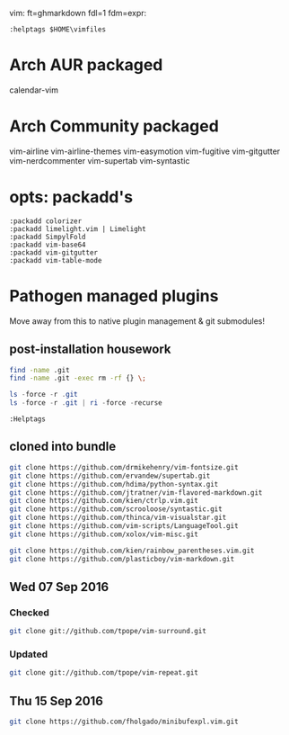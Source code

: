 vim: ft=ghmarkdown fdl=1 fdm=expr:

    :helptags $HOME\vimfiles

# Arch AUR packaged
calendar-vim

# Arch Community packaged
vim-airline
vim-airline-themes
vim-easymotion
vim-fugitive
vim-gitgutter
vim-nerdcommenter
vim-supertab
vim-syntastic

# opts: packadd's
    :packadd colorizer
    :packadd limelight.vim | Limelight
    :packadd SimpylFold
    :packadd vim-base64
    :packadd vim-gitgutter
    :packadd vim-table-mode

# Pathogen managed plugins
Move away from this to native plugin management & git submodules!

## post-installation housework

```bash
find -name .git
find -name .git -exec rm -rf {} \;
```


```PowerShell
ls -force -r .git
ls -force -r .git | ri -force -recurse
```


```vim
:Helptags
```

## cloned into bundle

```bash
git clone https://github.com/drmikehenry/vim-fontsize.git
git clone https://github.com/ervandew/supertab.git
git clone https://github.com/hdima/python-syntax.git
git clone https://github.com/jtratner/vim-flavored-markdown.git
git clone https://github.com/kien/ctrlp.vim.git
git clone https://github.com/scrooloose/syntastic.git
git clone https://github.com/thinca/vim-visualstar.git
git clone https://github.com/vim-scripts/LanguageTool.git
git clone https://github.com/xolox/vim-misc.git

git clone https://github.com/kien/rainbow_parentheses.vim.git
git clone https://github.com/plasticboy/vim-markdown.git
```

## Wed 07 Sep 2016

### Checked
```bash
git clone git://github.com/tpope/vim-surround.git
```

### Updated
```bash
git clone git://github.com/tpope/vim-repeat.git
```

## Thu 15 Sep 2016
```bash
git clone https://github.com/fholgado/minibufexpl.vim.git
```

